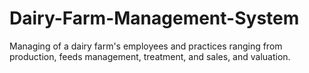 # Dairy-Farm-Management-System

Managing of a dairy farm's employees and practices ranging from production, feeds management, treatment, and sales, and valuation.

